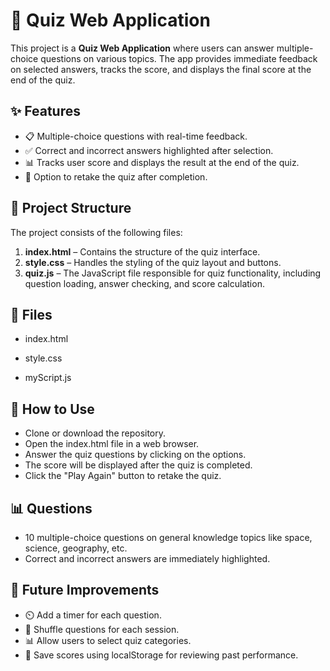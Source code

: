 # 🧠 Quiz Web Application

This project is a **Quiz Web Application** where users can answer multiple-choice questions on various topics. The app provides immediate feedback on selected answers, tracks the score, and displays the final score at the end of the quiz.

## ✨ Features

- 📋 Multiple-choice questions with real-time feedback.
- ✅ Correct and incorrect answers highlighted after selection.
- 📊 Tracks user score and displays the result at the end of the quiz.
- 🔁 Option to retake the quiz after completion.

## 📁 Project Structure

The project consists of the following files:

1. **index.html** – Contains the structure of the quiz interface.
2. **style.css** – Handles the styling of the quiz layout and buttons.
3. **quiz.js** – The JavaScript file responsible for quiz functionality, including question loading, answer checking, and score calculation.

## 📂 Files

- index.html

- style.css

- myScript.js

## 🚀 How to Use

- Clone or download the repository.
- Open the index.html file in a web browser.
- Answer the quiz questions by clicking on the options.
- The score will be displayed after the quiz is completed.
- Click the "Play Again" button to retake the quiz.

## 📊 Questions

- 10 multiple-choice questions on general knowledge topics like space, science, geography, etc.
- Correct and incorrect answers are immediately highlighted.

## 🔧 Future Improvements

- ⏲️ Add a timer for each question.
- 🔄 Shuffle questions for each session.
- 📊 Allow users to select quiz categories.
- 💾 Save scores using localStorage for reviewing past performance.
